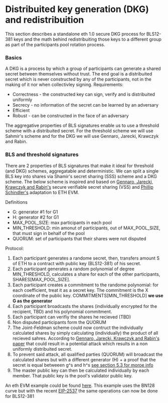 # Distribuited key generation (DKG) and redistribuition
This section describes a standalone eth 1.0 secure DKG process for BLS12-381 keys and the math behind redistribuiting those keys to a different group as part of the participants pool rotation process.

### Basics
A DKG is a process by which a group of participants can generate a shared secret between themselves without trust. The end goal is a distribuited secret which is never constructed by any of the participants, not in the making of it nor when collectivley signing. 
Requirements:
- Correctness - the constructed key can sign, verify and is distribuited uniformly
- Secrecy - no information of the secret can be learned by an adversary
- Efficient
- Robust - can be constructed in the face of an adversary

The aggregative properties of BLS signatures enable us to use a threshold scheme with a distribuited secret. 
For the threshold scheme we will use Sahmir's scheme and for the DKG we will use Gennaro, Jarecki, Krawczyk and Rabin.

### BLS and threshold signatures
There are 2 properties of BLS signatures that make it ideal for threshold (and DKG) schemes, aggregatable and deterministic. 
We can split a single BLS key into shares via Shamir's secret sharing (SSS) scheme and a DKG scheme. The below scheme is inspired and based on [Gennaro, Jarecki, Krawczyk and Rabin's](https://link.springer.com/content/pdf/10.1007%2F3-540-48910-X_21.pdf) secure verifiable secret sharing (VSS) and [Phillip Schindler's](https://github.com/PhilippSchindler/ethdkg/blob/master/paper/ethdkg.pdf) adaptation to ETH EVM.

Definitions
- G: generator #1 for G1
- H: generator #2 for G1
- MAX_POOL_SIZE: max participants in each pool
- MIN_THRESHOLD: min amonut of participants, out of MAX_POOL_SIZE, that must sign in behalf of the pool
- QUORUM: set of participants that their shares were not disputed 

Protocol:
1. Each participant generates a randome secret, then, transfers amount S of ETH to a contract with public key (BLS12-381) of his secret.
2. Each participant generates a random polynomial of degree MIN_THRESHOLD, calculates a share for each of the other participants, SHARES[MAX_POOL_SIZE].
3. Each participant creates a commitment to the randome polynomial: for each coefficient, treat it as a secret key. The commitment is the X coordinate of the public key. COMMITMENTS[MIN_THRESHOLD] **we use G as the generator**
4. Each participant broadcasts the shares (individually encrypted for the recipient, TBD) and his polynomial commitment.
5. Each participant can verifiy the shares he recieved (TBD)
6. Non disputed participants form the QUORUM
7. The Joint-Feldman scheme could now contruct the individually calculated shares by simply calculating (individually) the product of all recieved sahres. According to [Gennaro, Jarecki, Krawczyk and Rabin's paper](https://link.springer.com/content/pdf/10.1007%2F3-540-48910-X_21.pdf) that could result in a potential attack which results in a non uniformly distribuited secret. 
8. To prevent said attack, all qualified parties (QUORUM) will broadcast the calculated shares but with a different generator (H) + a proof that the secret is equal betweeen g^s and h^s [see section 5.3 for moroe info](https://github.com/PhilippSchindler/ethdkg/blob/master/paper/ethdkg.pdf)
9. The master public key can then be calculated individually by each member. That public key is the pool's validator public key.

An eth EVM example could be found [here](https://github.com/PhilippSchindler/ethdkg). This example uses the BN128 curve but with the recent [EIP-2537](https://github.com/ethereum/EIPs/pull/2537) the same operations can now be done for BLS12-381
